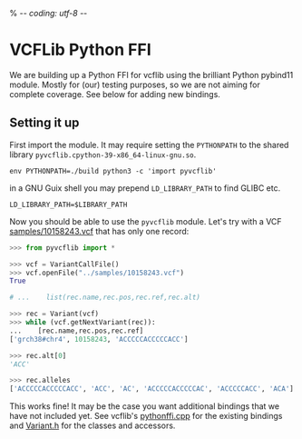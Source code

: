 % -*- coding: utf-8 -*-

# VCFLib Python FFI

We are building up a Python FFI for vcflib using the brilliant Python pybind11 module. Mostly for (our) testing purposes, so we are not aiming for complete coverage. See below for adding new bindings.

## Setting it up

First import the module. It may require setting the `PYTHONPATH` to the shared library `pyvcflib.cpython-39-x86_64-linux-gnu.so`.

    env PYTHONPATH=./build python3 -c 'import pyvcflib'

in a GNU Guix shell you may prepend `LD_LIBRARY_PATH` to find GLIBC etc.

    LD_LIBRARY_PATH=$LIBRARY_PATH

Now you should be able to use the `pyvcflib` module. Let's try with a VCF [samples/10158243.vcf](../../samples/10158243.vcf) that has only one record:

```python
>>> from pyvcflib import *

>>> vcf = VariantCallFile()
>>> vcf.openFile("../samples/10158243.vcf")
True

# ...    list(rec.name,rec.pos,rec.ref,rec.alt)

>>> rec = Variant(vcf)
>>> while (vcf.getNextVariant(rec)):
...    [rec.name,rec.pos,rec.ref]
['grch38#chr4', 10158243, 'ACCCCCACCCCCACC']

>>> rec.alt[0]
'ACC'

>>> rec.alleles
['ACCCCCACCCCCACC', 'ACC', 'AC', 'ACCCCCACCCCCAC', 'ACCCCCACC', 'ACA']

```

This works fine! It may be the case you want additional bindings that we have not included yet. See vcflib's [pythonffi.cpp](../../src/pythonffi.cpp) for the existing bindings and [Variant.h](../../src/Variant.h) for the classes and accessors.
